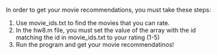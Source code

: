 In order to get your movie recommendations, you must take these steps:
1. Use movie_ids.txt to find the movies that you can rate. 
2. In the hw8.m file, you must set the value of the array with the id matching the id in movie_ids.txt to your rating (1-5)
3. Run the program and get your movie recommendatinos!
